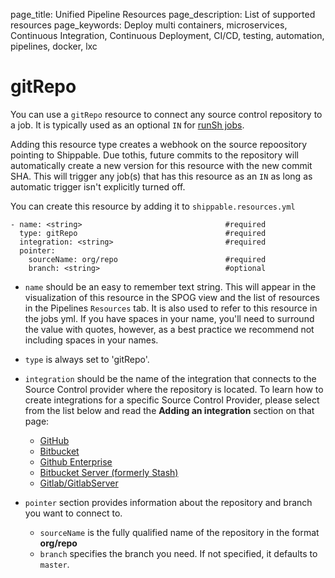 page_title: Unified Pipeline Resources
page_description: List of supported resources
page_keywords: Deploy multi containers, microservices, Continuous Integration, Continuous Deployment, CI/CD, testing, automation, pipelines, docker, lxc

# gitRepo

You can use a `gitRepo` resource to connect any source control repository to a job. It is typically used as an optional `IN` for [runSh jobs](../jobs/runSh/).  

Adding this resource type creates a webhook on the source repoository pointing to Shippable. Due tothis, future commits to the repository will automatically create a new version for this resource with the new commit SHA. This will trigger any job(s) that has this resource as an `IN` as long as automatic trigger isn't explicitly turned off.

You can create this resource by adding it to `shippable.resources.yml`
```
- name: <string>                            	#required
  type: gitRepo                             	#required
  integration: <string>                     	#required
  pointer:
    sourceName: org/repo                  		#required
    branch: <string>                          	#optional
```

* `name` should be an easy to remember text string. This will appear in the visualization of this resource in the SPOG view and the list of resources in the Pipelines `Resources` tab. It is also used to refer to this resource in the jobs yml.  If you have spaces in your name, you'll need to surround the value with quotes, however, as a best practice we recommend not including spaces in your names.

* `type` is always set to 'gitRepo'.

* `integration` should be the name of the integration that connects to the Source Control provider where the repository is located. To learn how to create integrations for a specific Source Control Provider, please select from the list below and read the **Adding an integration** section on that page:

	- [GitHub](../../integrations/scm/github/)
	- [Bitbucket](../../integrations/scm/bitbucket/)
	- [Github Enterprise](../../integrations/scm/githubEnterprise/)
	- [Bitbucket Server (formerly Stash)](../../integrations/scm/bitbucketServer/)
	- [Gitlab/GitlabServer](../../integrations/scm/gitlab/)

* `pointer` section provides information about the repository and branch you want to connect to.
	* `sourceName` is the fully qualified name of the repository in the format **org/repo**
	* `branch` specifies the branch you need. If not specified, it defaults to `master`.
